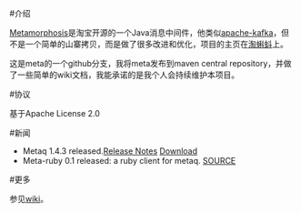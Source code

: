 #介绍

[Metamorphosis](http://metaq.taobao.org/)是淘宝开源的一个Java消息中间件，他类似[apache-kafka](http://incubator.apache.org/kafka/)，但不是一个简单的山寨拷贝，而是做了很多改进和优化，项目的主页在[淘蝌蚪](http://metaq.taobao.org/)上。

这是meta的一个github分支，我将meta发布到maven central repository，并做了一些简单的wiki文档，我能承诺的是我个人会持续维护本项目。

#协议

基于Apache License 2.0

#新闻

* Metaq 1.4.3 released.[Release Notes](https://github.com/killme2008/Metamorphosis/wiki/ReleaseNotes) [Download](https://github.com/killme2008/Metamorphosis/downloads)
* Meta-ruby 0.1 released: a ruby client for metaq. [SOURCE](https://github.com/killme2008/Metamorphosis/tree/master/contrib/ruby/meta-ruby)


#更多

参见[wiki](https://github.com/killme2008/Metamorphosis/wiki)。
